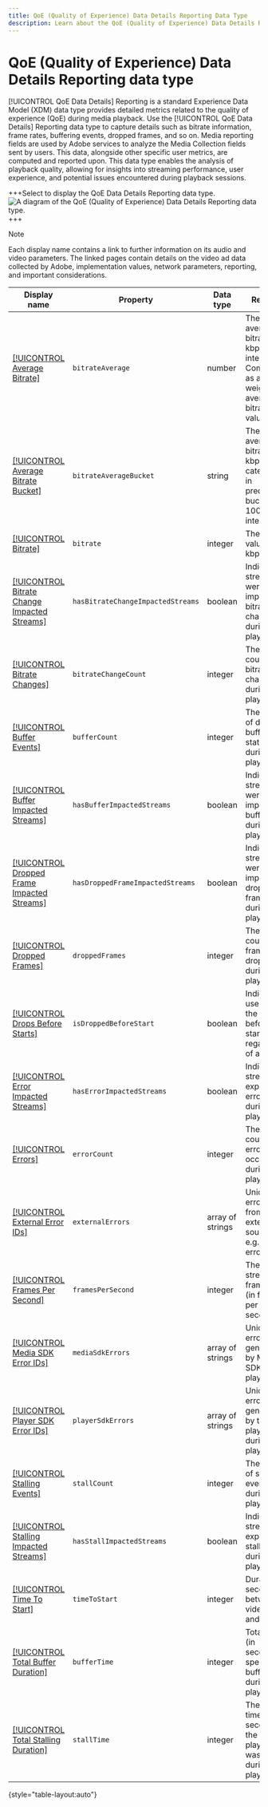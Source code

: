 ```yaml
---
title: QoE (Quality of Experience) Data Details Reporting Data Type
description: Learn about the QoE (Quality of Experience) Data Details Reporting Data Type Experience Data Model (XDM) data type.
---
```

# QoE (Quality of Experience) Data Details Reporting data type

[!UICONTROL QoE Data Details] Reporting is a standard Experience Data Model (XDM) data type provides detailed metrics related to the quality of experience (QoE) during media playback. Use the [!UICONTROL QoE Data Details] Reporting data type to capture details such as bitrate information, frame rates, buffering events, dropped frames, and so on. Media reporting fields are used by Adobe services to analyze the Media Collection fields sent by users. This data, alongside other specific user metrics, are computed and reported upon. This data type enables the analysis of playback quality, allowing for insights into streaming performance, user experience, and potential issues encountered during playback sessions.

+++Select to display the QoE Data Details Reporting data type.
![A diagram of the QoE (Quality of Experience) Data Details Reporting data type.](../images/data-types/qoe-data-details-reporting.png)
+++

>[!NOTE]
>
>Each display name contains a link to further information on its audio and video parameters. The linked pages contain details on the video ad data collected by Adobe, implementation values, network parameters, reporting, and important considerations. 

<!-- Q) I could not find the information for 'Bitrate'. Where is this? -->

| Display name                                                                                                                                                                                 | Property                 | Data type | Required | Description                                                                            |
|----------------------------------------------------------------------------------------------------------------------------------------------------------------------------------------------|--------------------------|-----------|-----------|---------------------------------------------------------------------------------------|
| [[!UICONTROL Average Bitrate]](https://experienceleague.adobe.com/docs/media-analytics/using/implementation/variables/quality-parameters.html#average-bitrate-1)                             | `bitrateAverage`         | number            |  The average bitrate (in kbps, integer). Computed as a weighted average of bitrate values.        |
| [[!UICONTROL Average Bitrate Bucket]](https://experienceleague.adobe.com/docs/media-analytics/using/implementation/variables/quality-parameters.html#average-bitrate)                        | `bitrateAverageBucket`   | string            |  The average bitrate (in kbps) categorized in predefined buckets at 100kbps intervals.            |
| [[!UICONTROL Bitrate]](https://experienceleague.adobe.com/docs/media-analytics/using/implementation/variables/quality-parameters.html#average-bitrate)                                      | `bitrate`                | integer           |  The bitrate value (in kbps).                                                                      |
| [[!UICONTROL Bitrate Change Impacted Streams]](https://experienceleague.adobe.com/docs/media-analytics/using/implementation/variables/quality-parameters.html#bitrate-change-impacted-streams)|`hasBitrateChangeImpactedStreams`|boolean|  Indicates if streams were impacted by bitrate changes during playback.                             |
| [[!UICONTROL Bitrate Changes]](https://experienceleague.adobe.com/docs/media-analytics/using/implementation/variables/quality-parameters.html#bitrate-changes)                               | `bitrateChangeCount`     | integer           |  The total count of bitrate changes during playback.                                                |
| [[!UICONTROL Buffer Events]](https://experienceleague.adobe.com/docs/media-analytics/using/implementation/variables/quality-parameters.html#buffer-events)                                   | `bufferCount`            | integer           |  The count of different buffer states during playback.                                               |
| [[!UICONTROL Buffer Impacted Streams]](https://experienceleague.adobe.com/docs/media-analytics/using/implementation/variables/quality-parameters.html#buffer-impacted-streams)               | `hasBufferImpactedStreams` | boolean         |  Indicates if streams were impacted by buffering during playback.                                    |
| [[!UICONTROL Dropped Frame Impacted Streams]](https://experienceleague.adobe.com/docs/media-analytics/using/implementation/variables/quality-parameters.html#dropped-frame-impacted-streams) | `hasDroppedFrameImpactedStreams`        |  boolean | Indicates if streams were impacted by dropped frames during playback.                               |
| [[!UICONTROL Dropped Frames]](https://experienceleague.adobe.com/docs/media-analytics/using/implementation/variables/quality-parameters.html#dropped-frames-1)                               | `droppedFrames`          | integer           |  The total count of frames dropped during playback.                                                 |
| [[!UICONTROL Drops Before Starts]](https://experienceleague.adobe.com/docs/media-analytics/using/implementation/variables/quality-parameters.html#drops-before-start)                        | `isDroppedBeforeStart`   | boolean           |  Indicates if users quit the video before its start, regardless of ads.                             |
| [[!UICONTROL Error Impacted Streams]](https://experienceleague.adobe.com/docs/media-analytics/using/implementation/variables/quality-parameters.html#error-impacted-streams)                 | `hasErrorImpactedStreams` | boolean          |  Indicates if streams experienced errors during playback.                                            |
| [[!UICONTROL Errors]](https://experienceleague.adobe.com/docs/media-analytics/using/implementation/variables/quality-parameters.html#errors-%2F-error-events)                                | `errorCount`             | integer           |  The total count of errors that occurred during playback.                                            |
| [[!UICONTROL External Error IDs]](https://experienceleague.adobe.com/docs/media-analytics/using/implementation/variables/quality-parameters.html#external-error-ids)                         | `externalErrors`         | array of strings  |  Unique error IDs from external sources, e.g., CDN errors.                                        |
| [[!UICONTROL Frames Per Second]](https://experienceleague.adobe.com/docs/media-analytics/using/implementation/variables/quality-parameters.html#frames-per-second)                           | `framesPerSecond`        | integer           |  The current stream frame-rate (in frames per second).                                              |
| [[!UICONTROL Media SDK Error IDs]](https://experienceleague.adobe.com/docs/media-analytics/using/implementation/variables/quality-parameters.html#media-sdk-error-ids)                       | `mediaSdkErrors`         | array of strings  |  Unique error IDs generated by Media SDK during playback.                                         |
| [[!UICONTROL Player SDK Error IDs]](https://experienceleague.adobe.com/docs/media-analytics/using/implementation/variables/quality-parameters.html#player-sdk-error-ids)                     | `playerSdkErrors`        | array of strings  |  Unique error IDs generated by the player SDK during playback.                                 |
| [[!UICONTROL Stalling Events]](https://experienceleague.adobe.com/docs/media-analytics/using/implementation/variables/quality-parameters.html#stalling-events)                               | `stallCount`             | integer           |  The count of stalling events during playback.                                                       |
| [[!UICONTROL Stalling Impacted Streams]](https://experienceleague.adobe.com/docs/media-analytics/using/implementation/variables/quality-parameters.html#stalling-impacted-streams)           | `hasStallImpactedStreams`| boolean           |  Indicates if streams experienced stalling during playback.                                           |
| [[!UICONTROL Time To Start]](https://experienceleague.adobe.com/docs/media-analytics/using/implementation/variables/quality-parameters.html#time-to-start-1)                                 | `timeToStart`            | integer           |  Duration (in seconds) between video load and start.                                                |
| [[!UICONTROL Total Buffer Duration]](https://experienceleague.adobe.com/docs/media-analytics/using/implementation/variables/quality-parameters.html#total-buffer-duration-1)                 | `bufferTime`             | integer           |  Total time (in seconds) spent buffering during playback.                                           |
| [[!UICONTROL Total Stalling Duration]](https://experienceleague.adobe.com/docs/media-analytics/using/implementation/variables/quality-parameters.html#total-stalling-duration)               | `stallTime`              | integer           |  The total time (in seconds) the playback was stalled during playback.                               |

{style="table-layout:auto"}
